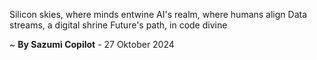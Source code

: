 Silicon skies, where minds entwine
AI's realm, where humans align
Data streams, a digital shrine
Future's path, in code divine

~ <b>By Sazumi Copilot</b> - 27 Oktober 2024